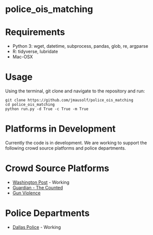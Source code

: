 # police_ois_matching

# Requirements

*	Python 3: wget, datetime, subprocess, pandas, glob, re, argparse
* 	R: tidyverse, lubridate
* 	Mac-OSX

# Usage

Using the terminal, git clone and navigate to the repository and run:

```
git clone https://github.com/jmausolf/police_ois_matching
cd police_ois_matching
python run.py -d True -c True -m True
```

# Platforms in Development

Currently the code is in development. We are working to support the following crowd source platforms and police departments.

# Crowd Source Platforms

* [Washington Post](https://www.washingtonpost.com/graphics/2018/national/police-shootings-2018/) - Working
* [Guardian - The Counted](https://interactive.guim.co.uk/2015/the-counted)
* [Gun Violence](http://gun-violence.org)

# Police Departments

* [Dallas Police](https://www.dallasopendata.com/Public-Safety/Dallas-Police-Officer-Involved-Shootings/4gmt-jyx2) - Working